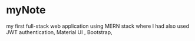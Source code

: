 # myNote
my first full-stack web application using MERN stack where I had also used JWT authentication, Material UI , Bootstrap,
